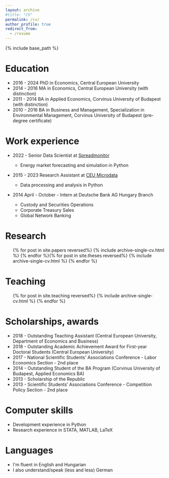 ```yaml
---
layout: archive
#title: "CV"
permalink: /cv/
author_profile: true
redirect_from:
  - /resume
---
```


{% include base_path %}

Education
======
* 2016 - 2024 PhD in Economics, Central European University
* 2014 - 2016 MA in Economics, Central European University (with distinction)
* 2011 - 2014 BA in Applied Economics, Corvinus University of Budapest (with distinction)
* 2010 - 2016 BA in Business and Management, Specialization in Environmental Management, Corvinus University of Budapest (pre-degree certificate)

Work experience
======
* 2022 - Senior Data Scientist at [Spreadmonitor](https://spreadmonitor.com/)
  * Energy market forecasting and simulation in Python

* 2015 - 2023 Research Assistant at [CEU Microdata](http://microdata.io)
  * Data processing and analysis in Python

* 2014 April - October - Intern at Deutsche Bank AG Hungary Branch
  * Custody and Securities Operations
  * Corporate Treasury Sales
  * Global Network Banking

Research
======
  <ul>{% for post in site.papers reversed%}
    {% include archive-single-cv.html %}
  {% endfor %}{% for post in site.theses reversed%}
    {% include archive-single-cv.html %}
  {% endfor %}</ul>

Teaching
======
  <ul>{% for post in site.teaching reversed%}
    {% include archive-single-cv.html %}
  {% endfor %}</ul>

Scholarships, awards
======
* 2018 - Outstanding Teaching Assistant (Central European University, Department of Economics and Business)
* 2018 - Outstanding Academic Achievement Award for First-year Doctoral Students (Central European University)
* 2017 - National Scientific Students’ Associations Conference - Labor Economics Section - 2nd place
* 2014 - Outstanding Student of the BA Program (Corvinus University of Budapest, Applied Economics BA)
* 2013 - Scholarship of the Republic
* 2013 - Scientific Students’ Associations Conference - Competition Policy Section - 2nd place
  
Computer skills
======
* Development experience in Python
* Research experience in STATA, MATLAB, LaTeX

Languages
======
* I'm fluent in English and Hungarian
* I also understand/speak (less and less) German
